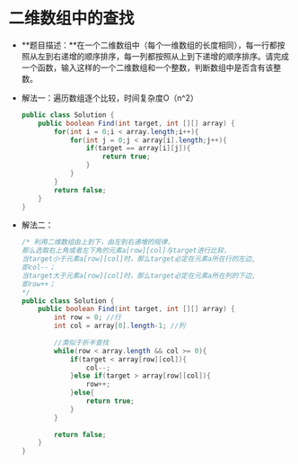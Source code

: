 # 二维数组中的查找

* **题目描述：**在一个二维数组中（每个一维数组的长度相同），每一行都按照从左到右递增的顺序排序，每一列都按照从上到下递增的顺序排序。请完成一个函数，输入这样的一个二维数组和一个整数，判断数组中是否含有该整数。

* 解法一：遍历数组逐个比较，时间复杂度O（n^2）

  ```java
  public class Solution {
      public boolean Find(int target, int [][] array) {
          for(int i = 0;i < array.length;i++){
              for(int j = 0;j < array[i].length;j++){
                  if(target == array[i][j]){
                      return true;
                  }
              }
          }
          return false;
      }
  }
  ```

* 解法二：

  ```java
  /* 利用二维数组由上到下，由左到右递增的规律，
  那么选取右上角或者左下角的元素a[row][col]与target进行比较，
  当target小于元素a[row][col]时，那么target必定在元素a所在行的左边,
  即col--；
  当target大于元素a[row][col]时，那么target必定在元素a所在列的下边,
  即row++；
  */
  public class Solution {
      public boolean Find(int target, int [][] array) {
          int row = 0; //行
          int col = array[0].length-1; //列
          
          //类似于折半查找
          while(row < array.length && col >= 0){
              if(target < array[row][col]){
                  col--;
              }else if(target > array[row][col]){
                  row++;
              }else{
                  return true;
              }
          }
          
          return false;
      }
  }
  ```